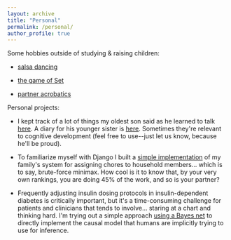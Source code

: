 ```yaml
---
layout: archive
title: "Personal"
permalink: /personal/
author_profile: true
---
```


Some hobbies outside of studying & raising children:

- [salsa dancing](https://www.youtube.com/watch?v=pVUZN3J0C0I)

- [the game of Set](../../files/set/setgame)

- [partner acrobatics](http://www.eshcircusarts.com/)

Personal projects:

- I kept track of a lot of things my oldest son said as he learned to talk [here](https://remysays.tumblr.com/tagged/chrono/chrono). A diary for his younger sister is [here](https://zennasays.tumblr.com). Sometimes they're relevant to cognitive development (feel free to use--just let us know, because he'll be proud).

- To familiarize myself with Django I built a [simple implementation](https://github.com/kimberscott/minichore) of my family's 
system for assigning chores to household members... which is to say, brute-force minimax.
How cool is it to know that, by your very own rankings, you are doing 45% of the work, and 
so is your partner?

- Frequently adjusting insulin dosing protocols in insulin-dependent diabetes is critically important, but it's a time-consuming challenge for patients and clinicians that tends to involve... staring at a chart and thinking hard. I'm trying out a simple approach 
[using a Bayes net](https://github.com/kimberscott/bayesian-intensive-insulin) to directly implement the causal model that humans are implicitly trying to use for inference.

